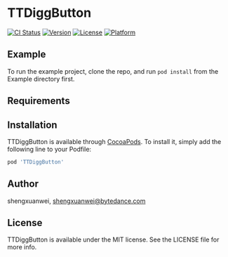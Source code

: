 # TTDiggButton

[![CI Status](http://img.shields.io/travis/shengxuanwei/TTDiggButton.svg?style=flat)](https://travis-ci.org/shengxuanwei/TTDiggButton)
[![Version](https://img.shields.io/cocoapods/v/TTDiggButton.svg?style=flat)](http://cocoapods.org/pods/TTDiggButton)
[![License](https://img.shields.io/cocoapods/l/TTDiggButton.svg?style=flat)](http://cocoapods.org/pods/TTDiggButton)
[![Platform](https://img.shields.io/cocoapods/p/TTDiggButton.svg?style=flat)](http://cocoapods.org/pods/TTDiggButton)

## Example

To run the example project, clone the repo, and run `pod install` from the Example directory first.

## Requirements

## Installation

TTDiggButton is available through [CocoaPods](http://cocoapods.org). To install
it, simply add the following line to your Podfile:

```ruby
pod 'TTDiggButton'
```

## Author

shengxuanwei, shengxuanwei@bytedance.com

## License

TTDiggButton is available under the MIT license. See the LICENSE file for more info.
